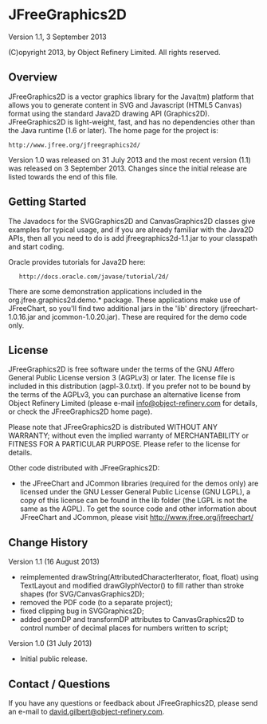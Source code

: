 JFreeGraphics2D
===============

Version 1.1, 3 September 2013

(C)opyright 2013, by Object Refinery Limited.  All rights reserved.


Overview
--------
JFreeGraphics2D is a vector graphics library for the Java(tm) platform that allows you to generate content in SVG and Javascript (HTML5 Canvas) format using the standard Java2D drawing API (Graphics2D).  JFreeGraphics2D is light-weight, fast, and has no dependencies other than the Java runtime (1.6 or later).  The home page for the project is:

    http://www.jfree.org/jfreegraphics2d/

Version 1.0 was released on 31 July 2013 and the most recent version (1.1) was released on 3 September 2013.  Changes since the initial release are listed towards the end of this file.


Getting Started
---------------
The Javadocs for the SVGGraphics2D and CanvasGraphics2D classes give examples for typical usage, and if you are already familiar with the Java2D APIs, then all you need to do is add jfreegraphics2d-1.1.jar to your classpath and start coding.

Oracle provides tutorials for Java2D here:

       http://docs.oracle.com/javase/tutorial/2d/

There are some demonstration applications included in the org.jfree.graphics2d.demo.* package.  These applications make use of JFreeChart, so you'll find two additional jars in the 'lib' directory (jfreechart-1.0.16.jar and jcommon-1.0.20.jar).  These are required for the demo code only.


License
-------
JFreeGraphics2D is free software under the terms of the GNU Affero General Public License version 3 (AGPLv3) or later.  The license file is included in this distribution (agpl-3.0.txt).  If you prefer not to be bound by the terms of the AGPLv3, you can purchase an alternative license from Object Refinery Limited (please e-mail info@object-refinery.com for details, or check the JFreeGraphics2D home page).

Please note that JFreeGraphics2D is distributed WITHOUT ANY WARRANTY; without even the implied warranty of MERCHANTABILITY or FITNESS FOR A PARTICULAR PURPOSE.  Please refer to the license for details.

Other code distributed with JFreeGraphics2D:

- the JFreeChart and JCommon libraries (required for the demos only) are licensed under the GNU Lesser General Public License (GNU LGPL), a copy of this license can be found in the lib folder (the LGPL is not the same as the AGPL).  To get the source code and other information about JFreeChart and JCommon, please visit http://www.jfree.org/jfreechart/ 


Change History
--------------

Version 1.1 (16 August 2013)
- reimplemented drawString(AttributedCharacterIterator, float, float) using TextLayout and modified drawGlyphVector() to fill rather than stroke shapes (for SVG/CanvasGraphics2D);
- removed the PDF code (to a separate project);
- fixed clipping bug in SVGGraphics2D;
- added geomDP and transformDP attributes to CanvasGraphics2D to control number of decimal places for numbers written to script; 

Version 1.0 (31 July 2013)
- Initial public release.


Contact / Questions
-------------------
If you have any questions or feedback about JFreeGraphics2D, please send an e-mail to david.gilbert@object-refinery.com.
